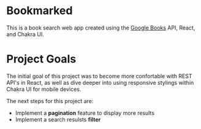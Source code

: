 # Bookmarked
This is a book search web app created using the [Google Books](https://developers.google.com/books/docs/v1/getting_started) API, React, and Chakra UI.

# Project Goals
The initial goal of this project was to become more confortable with REST API's in React, as well as dive deeper into using responsive stylings within Chakra UI for mobile devices.

The next steps for this project are:
- Implement a __pagination__ feature to display more results
- Implement a search resulsts __filter__